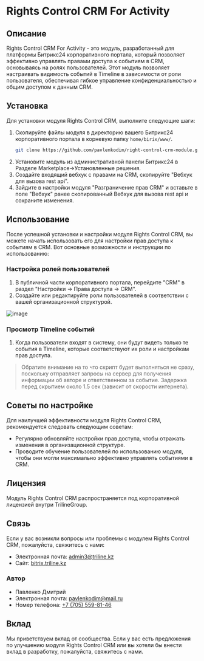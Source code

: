 # Rights Control CRM For Activity

## Описание

Rights Control CRM For Activity - это модуль, разработанный для платформы Битрикс24 корпоративного портала, который позволяет эффективно управлять правами доступа к событиям в CRM, основываясь на ролях пользователей. Этот модуль позволяет настраивать видимость событий в Timeline в зависимости от роли пользователя, обеспечивая гибкое управление конфиденциальностью и общим доступом к данным CRM.

## Установка

Для установки модуля Rights Control CRM, выполните следующие шаги:

1. Скопируйте файлы модуля в директорию вашего Битрикс24 корпоративного портала в корневую папку `home/birix/www/`.
   ```bash
   git clone https://github.com/pavlenkodim/right-control-crm-module.git
   ```
2. Установите модуль из административной панели Битрикс24 в Разделе Marketplace->Установленные решения.
3. Создайте входящий вебхук с правами на CRM, скопируйте "Вебхук для вызова rest api".
4. Зайдите в настройки модуля "Разграничение прав CRM" и вставьте в поле "Вебхук" ранее скопированный Вебхук для вызова rest api и сохраните изменения.

## Использование

После успешной установки и настройки модуля Rights Control CRM, вы можете начать использовать его для настройки прав доступа к событиям в CRM. Вот основные возможности и инструкции по использованию:

### Настройка ролей пользователей

1. В публичной части корпоративного портала, перейдите "CRM" в раздел "Настройки -> Права доступа -> CRM".
2. Создайте или редактируйте роли пользователей в соответствии с вашей организационной структурой.

![image](https://bitrix.triline.kz/docs/pub/a76ac976e39c67da17a9cf02a279d3a2/showPreview/?&token=lq5cbgllaxem)

### Просмотр Timeline событий

1. Когда пользователи входят в систему, они будут видеть только те события в Timeline, которые соответствуют их роли и настройкам прав доступа.

> Обратите внимание на то что скрипт будет выполняться не сразу, поскольку отправляет запросы на сервер для получения информации об авторе и ответственном за событие. Задержка перед скрытием около 1.5 сек (зависит от скорости интернета).

## Советы по настройке

Для наилучшей эффективности модуля Rights Control CRM, рекомендуется следовать следующим советам:

- Регулярно обновляйте настройки прав доступа, чтобы отражать изменения в организационной структуре.
- Проводите обучение пользователей по использованию модуля, чтобы они могли максимально эффективно управлять событиями в CRM.

## Лицензия

Модуль Rights Control CRM распространяется под корпоративной лицензией внутри TrilineGroup.

## Связь

Если у вас возникли вопросы или проблемы с модулем Rights Control CRM, пожалуйста, свяжитесь с нами:

- Электронная почта: [admin3@triline.kz](mailto:admin3@triline.kz)
- Сайт: [bitrix.triline.kz](https://bitrix.triline.kz)

### Автор

- Павленко Дмитрий
- Электронная почта: [pavlenkodim@mail.ru](mailto:pavlenkodim@mail.ru)
- Номер телефона: [+7 (705) 559-81-46](tel:+77055598146)

## Вклад

Мы приветствуем вклад от сообщества. Если у вас есть предложения по улучшению модуля Rights Control CRM или вы хотели бы внести вклад в разработку, пожалуйста, свяжитесь с нами.
